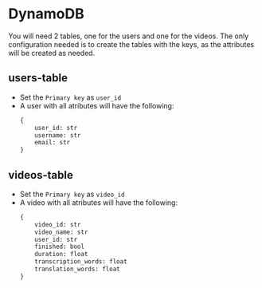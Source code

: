 # DynamoDB

You will need 2 tables, one for the users and one for the videos.
The only configuration needed is to create the tables with the keys, as the attributes will be created as needed.

## users-table

* Set the `Primary key` as `user_id`
* A user with all atributes will have the following:
    ```txt
    {
        user_id: str
        username: str
        email: str
    }
    ```

## videos-table

* Set the `Primary key` as `video_id`
* A video with all atributes will have the following:
    ```txt
    {
        video_id: str
        video_name: str
        user_id: str
        finished: bool
        duration: float
        transcription_words: float
        translation_words: float
    }
    ```
